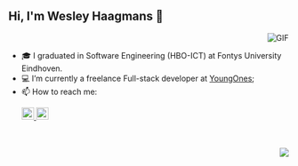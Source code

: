 ## Hi, I'm Wesley Haagmans 👋
<img align="right" alt="GIF" src="https://github-readme-stats.vercel.app/api?username=Redeamerz&show_icons=true&theme=dark&count_private=true"  />
<br/>

- 🎓 I graduated in Software Engineering (HBO-ICT) at Fontys University Eindhoven.
- 💻 I’m currently a freelance Full-stack developer at [YoungOnes](https://youngones.com/);
- 📫 How to reach me: <p>
    <a href="https://www.linkedin.com/in/wesley-haagmans/">
    <img  alt="Wesley's LinkedIn" width="22px" src="https://raw.githubusercontent.com/peterthehan/peterthehan/master/assets/linkedin.svg" />
    </a>
    <a href = "mailto: wehaagmans@gmail.com">
        <img alt="Wesley's email" height="22px" src="https://camo.githubusercontent.com/4a3dd8d10a27c272fd04b2ce8ed1a130606f95ea6a76b5e19ce8b642faa18c27/68747470733a2f2f6564656e742e6769746875622e696f2f537570657254696e7949636f6e732f696d616765732f7376672f676d61696c2e737667" />
    </a>
</p>
<br/>
<br/>
<img align="right" src="https://github-readme-stats.vercel.app/api/top-langs/?username=Redeamerz&layout=compact&theme=dark&hide_border=false&count_private=true&langs_count=4" />
